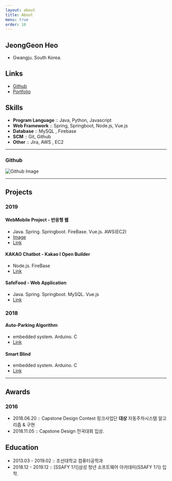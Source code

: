 ```yaml
---
layout: about
title: About
menu: true
order: 10
---
```


## JeongGeon Heo
- Gwangju. South Korea.

## Links
- [Github](https://github.com/ini080)
- [Portfolio](http://52.79.93.171:8080/)


## Skills
- **Program Language** :: Java, Python, Javascript
- **Web Framework** :: Spring, Springboot, Node.js, Vue.js
- **Database** ::  MySQL , Firebase
- **SCM** :: Git, Github
- **Other** :: Jira, AWS , EC2
-------

### Github
![Github Image](https://ghchart.rshah.org/ini080)

-------

## Projects

### 2019
#### WebMobile Project - 반응형 웹
- Java. Spring. Springboot. FireBase. Vue.js. AWS(EC2)
- [Image](./assets/img/aboutme/WebMobile.jpg)
- [Link](https://github.com/ini080)

#### KAKAO Chatbot - Kakao I Open Builder
- Node.js. FireBase
- [Link](https://github.com/ini080)


#### SafeFood - Web Application
- Java. Spring. Springboot. MySQL. Vue.js
- [Link](https://github.com/ini080)

### 2018
#### Auto-Parking Algorithm
- embedded system. Arduino. C
- [Link](https://github.com/ini080)

#### Smart Blind
- embedded system. Arduino. C
- [Link](https://github.com/ini080)

-------

## Awards
### 2016
- 2018.06.20 :: Capstone Design Contest 링크사업단 **대상** 자동주차시스템 알고리즘 & 구현
- 2018.11.05 :: Capstone Design 전국대회 입상.


## Education
- 2013.03 - 2019.02 :: 조선대학교 컴퓨터공학과
- 2018.12 - 2019.12 :: [SSAFY 1기]삼성 청년 소프트웨어 아카데미(SSAFY 1기) 입학.
